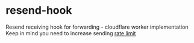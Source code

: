 # resend-hook
Resend receiving hook for forwarding - cloudflare worker implementation
Keep in mind you need to increase sending [rate limit]( https://resend.com/docs/api-reference/introduction#rate-limit)
